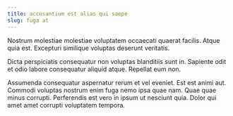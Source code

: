 ```yaml
---
title: accusantium est alias qui saepe
slug: fuga at
---
```


Nostrum molestiae molestiae voluptatem occaecati quaerat facilis. Atque quia est. Excepturi similique voluptas deserunt veritatis.

Dicta perspiciatis consequatur non voluptas blanditiis sunt in. Sapiente odit et odio labore consequatur aliquid atque. Repellat eum non.

Assumenda consequatur aspernatur rerum et vel eveniet. Est est animi aut. Commodi voluptas nostrum enim fuga nemo ipsa quae nam. Quae quae minus corrupti. Perferendis est vero in ipsum ut nesciunt quia. Dolor qui amet amet corrupti voluptatem tempora.

